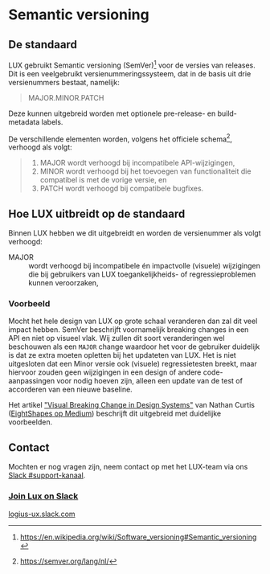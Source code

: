 # Semantic versioning

## De standaard

LUX gebruikt Semantic versioning (SemVer)[^1] voor de versies van releases.
Dit is een veelgebruikt versienummeringssysteem, dat in de basis uit drie versienummers bestaat, namelijk:

> MAJOR.MINOR.PATCH

Deze kunnen uitgebreid worden met optionele pre-release- en build-metadata labels.

De verschillende elementen worden, volgens het officiele schema[^2], verhoogd als volgt:

> 1. MAJOR wordt verhoogd bij incompatibele API-wijzigingen,
> 1. MINOR wordt verhoogd bij het toevoegen van functionaliteit die compatibel is met de vorige versie, en
> 1. PATCH wordt verhoogd bij compatibele bugfixes.

## Hoe LUX uitbreidt op de standaard

Binnen LUX hebben we dit uitgebreidt en worden de versienummer als volgt verhoogd:

<dl>
<dt>MAJOR</dt>
<dd>wordt verhoogd bij incompatibele én impactvolle (visuele) wijzigingen die bij gebruikers van LUX toegankelijkheids- of regressieproblemen kunnen veroorzaken,</dd>
</dl>

### Voorbeeld

Mocht het hele design van LUX op grote schaal veranderen dan zal dit veel impact hebben. SemVer beschrijft voornamelijk breaking changes in een API en niet op visueel vlak. Wij zullen dit soort veranderingen wel beschouwen als een `MAJOR` change waardoor het voor de gebruiker duidelijk is dat ze extra moeten opletten bij het updateten van LUX.
Het is niet uitgesloten dat een Minor versie ook (visuele) regressietesten breekt, maar hiervoor zouden geen wijzigingen in een design of andere code-aanpassingen voor nodig hoeven zijn, alleen een update van de test of accorderen van een nieuwe baseline.

Het artikel ["Visual Breaking Change in Design Systems"](https://medium.com/eightshapes-llc/visual-breaking-change-in-design-systems-1e9109fac9c4) van Nathan Curtis ([EightShapes op Medium](https://medium.com/eightshapes-llc)) beschrijft dit uitgebreid met duidelijke voorbeelden.

## Contact

Mochten er nog vragen zijn, neem contact op met het LUX-team via ons [Slack #support-kanaal](https://logius-ux.slack.com/archives/C072WMXCC3H).

### [Join Lux on Slack](https://join.slack.com/t/logius-ux/shared_invite/zt-2isbt3hue-A6ksce6Qz5g~eYxez_DF5g)

[logius-ux.slack.com](https://logius-ux.slack.com/)

[^1]: <https://en.wikipedia.org/wiki/Software_versioning#Semantic_versioning>
[^2]: <https://semver.org/lang/nl/>
